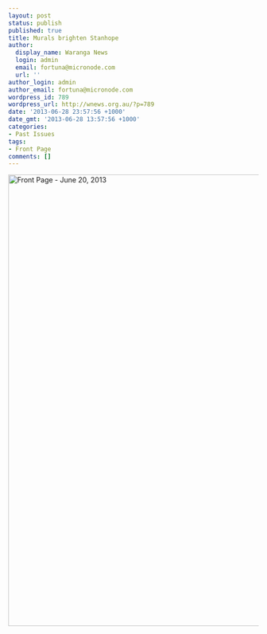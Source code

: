 ```yaml
---
layout: post
status: publish
published: true
title: Murals brighten Stanhope
author:
  display_name: Waranga News
  login: admin
  email: fortuna@micronode.com
  url: ''
author_login: admin
author_email: fortuna@micronode.com
wordpress_id: 789
wordpress_url: http://wnews.org.au/?p=789
date: '2013-06-28 23:57:56 +1000'
date_gmt: '2013-06-28 13:57:56 +1000'
categories:
- Past Issues
tags:
- Front Page
comments: []
---
```

<p><a href="http://wnews.org.au/wp-content/uploads/2013/06/frontpage-20130620.pdf"><img class="alignnone size-full wp-image-787" alt="Front Page - June 20, 2013" src="http://wnews.org.au/wp-content/uploads/2013/06/frontpage-20130620.png" width="624" height="907" /></a></p>
